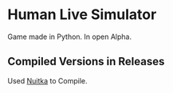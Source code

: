 # Human Live Simulator
 Game made in Python. In open Alpha.
<h2> Compiled Versions in Releases </h2>
Used <a href="https://nuitka.net/">Nuitka<a> to Compile.

